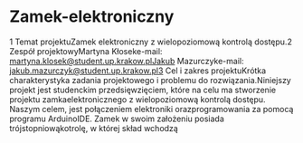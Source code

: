 # Zamek-elektroniczny



1  Temat projektuZamek elektroniczny z wielopoziomową kontrolą dostępu.2  Zespół projektowyMartyna Kłoseke-mail: martyna.klosek@student.up.krakow.plJakub Mazurczyke-mail: jakub.mazurczyk@student.up.krakow.pl3  Cel i zakres projektuKrótka charakterystyka zadania projektowego i problemu do rozwiązania.Niniejszy projekt jest studenckim przedsięwzięciem, które na celu ma stworzenie projektu zamkaelektronicznego z wielopoziomową kontrolą dostępu. Naszym celem, jest połączeniem elektroniki orazprogramowania za pomocą programu ArduinoIDE. Zamek w swoim założeniu posiada trójstopniowąkotrolę, w której skład wchodzą
